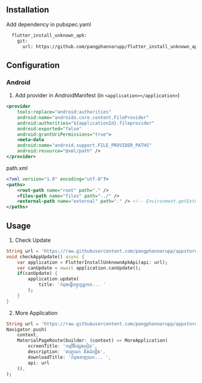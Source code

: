 ## Installation

Add dependency in pubspec.yaml
```xml
  flutter_install_unknown_apk:
    git:
      url: https://github.com/pangphannarupp/flutter_install_unknown_apk.git
```

## Configuration
### Android

1. Add provider in AndroidManifest (in ```<application></application>```)
```xml
<provider
    tools:replace="android:authorities"
    android:name="androidx.core.content.FileProvider"
    android:authorities="${applicationId}.fileprovider"
    android:exported="false"
    android:grantUriPermissions="true">
    <meta-data
    android:name="android.support.FILE_PROVIDER_PATHS"
    android:resource="@xml/path" />
</provider>
```
path.xml
```xml
<?xml version="1.0" encoding="utf-8"?>
<paths>
    <root-path name="root" path="." />
    <files-path name="files" path="../" />
    <external-path name="external" path="." /> <!-- Environment.getExternalStorageDirectory(). -->
</paths>
```

## Usage
1. Check Update
```dart
String url = 'https://raw.githubusercontent.com/pangphannarupp/appstore/main/api.json?r=${Random().nextInt(1000)}';
void checkAppUpdate() async {
    var application = FlutterInstallUnknownApkApi(api: url);
    var canUpdate = await application.canUpdate();
    if(canUpdate) {
        application.update(
            title: 'កំពុងធ្វើបច្ចុប្បន្នភាព... '
        );
    }
}
```
2. More Application
```dart
String url = 'https://raw.githubusercontent.com/pangphannarupp/appstore/main/api.json?r=${Random().nextInt(1000)}';
Navigator.push(
    context,
    MaterialPageRoute(builder: (context) => MoreApplication(
        screenTitle: 'កម្មវិធីផ្សេងទៀត',
        description: 'ទាញយក និងដំឡើង',
        downloadTitle: 'កំពុងទាញយក... ',
        api: url
    )),
);
```
